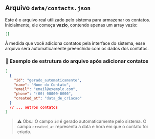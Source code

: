 
## Arquivo `data/contacts.json`

Este é o arquivo real utilizado pelo sistema para armazenar os contatos. Inicialmente, ele começa **vazio**, contendo apenas um array vazio:

```json
[]
```

À medida que você adiciona contatos pela interface do sistema, esse arquivo será automaticamente preenchido com os dados dos contatos.

### 📁 Exemplo de estrutura do arquivo após adicionar contatos

```json
[
  {
    "id": "gerado_automaticamente",
    "name": "Nome do Contato",
    "email": "email@exemplo.com",
    "phone": "(00) 00000-0000",
    "created_at": "data_de_criacao"
  }
  // ... outros contatos
]
```

> ⚠️ Obs.: O campo `id` é gerado automaticamente pelo sistema. O campo `created_at` representa a data e hora em que o contato foi criado.
